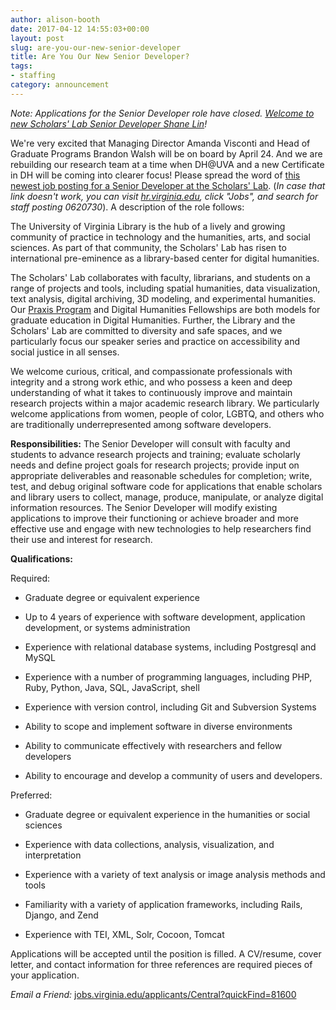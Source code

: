 ```yaml
---
author: alison-booth
date: 2017-04-12 14:55:03+00:00
layout: post
slug: are-you-our-new-senior-developer
title: Are You Our New Senior Developer?
tags:
- staffing
category: announcement
---
```


_Note: Applications for the Senior Developer role have closed. [Welcome to new Scholars' Lab Senior Developer Shane Lin](http://scholarslab.org/announcements/welcome-senior-developer-shane-lin/)!_

We're very excited that Managing Director Amanda Visconti and Head of Graduate Programs Brandon Walsh will be on board by April 24. And we are rebuilding our research team at a time when DH@UVA and a new Certificate in DH will be coming into clearer focus! Please spread the word of [this newest job posting for a Senior Developer at the Scholars' Lab](http://jobs.virginia.edu/applicants/Central?quickFind=81600). (_In case that link doesn't work, you can visit [hr.virginia.edu](http://www.hr.virginia.edu/), click "Jobs", and search for staff posting 0620730_). A description of the role follows:

The University of Virginia Library is the hub of a lively and growing community of practice in technology and the humanities, arts, and social sciences. As part of that community, the Scholars' Lab has risen to international pre-eminence as a library-based center for digital humanities.

The Scholars' Lab collaborates with faculty, librarians, and students on a range of projects and tools, including spatial humanities, data visualization, text analysis, digital archiving, 3D modeling, and experimental humanities. Our [Praxis Program](https://praxis.scholarslab.org/) and Digital Humanities Fellowships are both models for graduate education in Digital Humanities. Further, the Library and the Scholars' Lab are committed to diversity and safe spaces, and we particularly focus our speaker series and practice on accessibility and social justice in all senses.

We welcome curious, critical, and compassionate professionals with integrity and a strong work ethic, and who possess a keen and deep understanding of what it takes to continuously improve and maintain research projects within a major academic research library. We particularly welcome applications from women, people of color, LGBTQ, and others who are traditionally underrepresented among software developers.

**Responsibilities:** The Senior Developer will consult with faculty and students to advance research projects and training; evaluate scholarly needs and define project goals for research projects; provide input on appropriate deliverables and reasonable schedules for completion; write, test, and debug original software code for applications that enable scholars and library users to collect, manage, produce, manipulate, or analyze digital information resources. The Senior Developer will modify existing applications to improve their functioning or achieve broader and more effective use and engage with new technologies to help researchers find their use and interest for research.

**Qualifications:**

Required:
 	
  * Graduate degree or equivalent experience

 	
  * Up to 4 years of experience with software development, application development, or systems administration

 	
  * Experience with relational database systems, including Postgresql and MySQL

 	
  * Experience with a number of programming languages, including PHP, Ruby, Python, Java, SQL, JavaScript, shell

 	
  * Experience with version control, including Git and Subversion Systems

 	
  * Ability to scope and implement software in diverse environments

 	
  * Ability to communicate effectively with researchers and fellow developers

 	
  * Ability to encourage and develop a community of users and developers.


Preferred:



 	
  * Graduate degree or equivalent experience in the humanities or social sciences

 	
  * Experience with data collections, analysis, visualization, and interpretation

 	
  * Experience with a variety of text analysis or image analysis methods and tools

 	
  * Familiarity with a variety of application frameworks, including Rails, Django, and Zend

 	
  * Experience with TEI, XML, Solr, Cocoon, Tomcat


Applications will be accepted until the position is filled. A CV/resume, cover letter, and contact information for three references are required pieces of your application.

_Email a Friend:_ [jobs.virginia.edu/applicants/Central?quickFind=81600](http://jobs.virginia.edu/applicants/Central?quickFind=81600)
